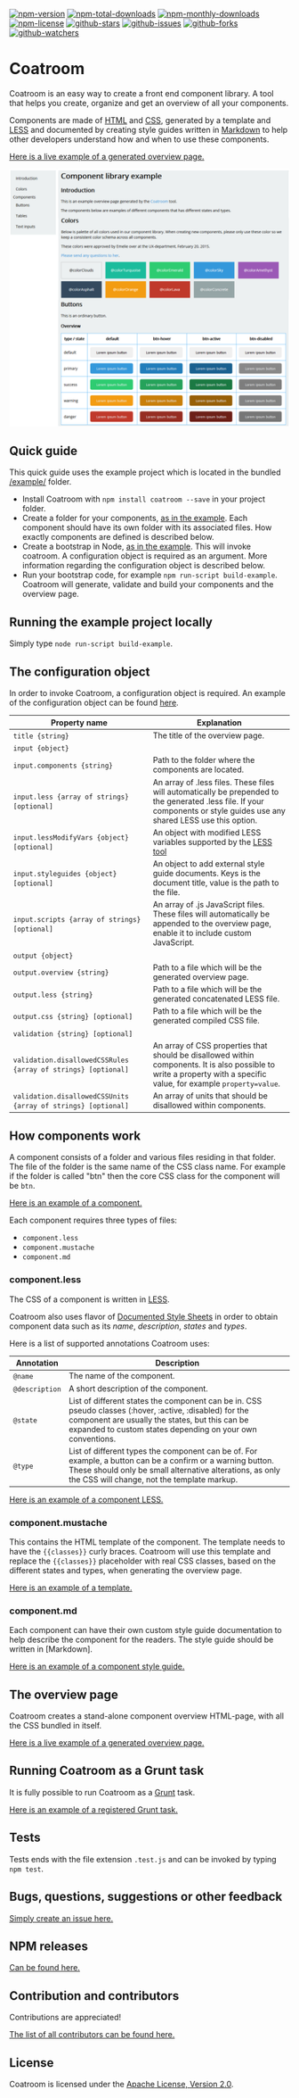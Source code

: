 [![npm-version](https://img.shields.io/npm/v/coatroom.svg)](https://www.npmjs.com/package/coatroom)
[![npm-total-downloads](https://img.shields.io/npm/dt/coatroom.svg)](https://www.npmjs.com/package/coatroom)
[![npm-monthly-downloads](https://img.shields.io/npm/dm/coatroom.svg)](https://www.npmjs.com/package/coatroom)
[![npm-license](https://img.shields.io/npm/l/coatroom.svg)](http://opensource.org/licenses/Apache-2.0)
[![github-stars](https://img.shields.io/github/stars/corgrath/coatroom.svg)](https://github.com/corgrath/coatroom/stargazers/)
[![github-issues](https://img.shields.io/github/issues/corgrath/coatroom.svg)](https://github.com/corgrath/coatroom/issues/)
[![github-forks](https://img.shields.io/github/forks/corgrath/coatroom.svg)](https://github.com/corgrath/coatroom/network/)
[![github-watchers](https://img.shields.io/github/watchers/corgrath/coatroom.svg)](https://github.com/corgrath/coatroom/watchers/)



Coatroom
========================================================================================================================
Coatroom is an easy way to create a front end component library. A tool that helps you create, organize and get an
overview of all your components.

Components are made of [HTML][technology-html] and [CSS][technology-css], generated by a template and
[LESS][technology-less] and documented by creating style guides written in [Markdown][technology-markdown] to help other
developers understand how and when to use these components.

[Here is a live example of a generated overview page.][example-overview]

![screenshot of a generated overview page example](https://raw.githubusercontent.com/corgrath/coatroom/master/assets/example-overview.png)






Quick guide
------------------------------------------------------------------------------------------------------------------------

This quick guide uses the example project which is located in the bundled [/example/][example-folder] folder.

* Install Coatroom with `npm install coatroom --save` in your project folder.
* Create a folder for your components, [as in the example](https://github.com/corgrath/coatroom/tree/master/example/input/components/). Each component should have its own folder with its associated files. How exactly components are defined is described below.
* Create a bootstrap in Node, [as in the example](https://github.com/corgrath/coatroom/blob/master/example/example.js). This will invoke coatroom. A configuration object is required as an argument. More information regarding the configuration object is described below.
* Run your bootstrap code, for example `npm run-script build-example`. Coatroom will generate, validate and build your components and the overview page.





Running the example project locally
------------------------------------------------------------------------------------------------------------------------
Simply type `node run-script build-example`.






The configuration object
------------------------------------------------------------------------------------------------------------------------
In order to invoke Coatroom, a configuration object is required. An example of the configuration object can be found [here](https://github.com/corgrath/coatroom/blob/master/example/example.js).

| Property name														| Explanation																																									|
|-------------------------------------------------------------------|-------------------------------------------------------------------------------------------------------------------------------------------------------------------------------|
| `title {string}`													| The title of the overview page.																																				|
| `input {object}`													| 																																												|
| `input.components {string}`										| Path to the folder where the components are located.																															|
| `input.less {array of strings} [optional]`						| An array of .less files. These files will automatically be prepended to the generated .less file. If your components or style guides use any shared LESS use this option.		|
| `input.lessModifyVars {object} [optional]`						| An object with modified LESS variables supported by the [LESS tool](technology-less-modifyvars)                                   		                           			|
| `input.styleguides {object} [optional]`							| An object to add external style guide documents. Keys is the document title, value is the path to the file.																	|
| `input.scripts {array of strings} [optional]`						| An array of .js JavaScript files. These files will automatically be appended to the overview page, enable it to include custom JavaScript.                                	|
| `output {object}`													| 																																												|
| `output.overview {string}`										| Path to a file which will be the generated overview page.																														|
| `output.less {string}`											| Path to a file which will be the generated concatenated LESS file.																											|
| `output.css {string} [optional]`									| Path to a file which will be the generated compiled CSS file.																													|
| `validation {string} [optional]`									|																																												|
| `validation.disallowedCSSRules {array of strings} [optional]`		| An array of CSS properties that should be disallowed within components. It is also possible to write a property with a specific value, for example `property=value`.			|
| `validation.disallowedCSSUnits {array of strings} [optional]`		| An array of units that should be disallowed within components.																												|





How components work
------------------------------------------------------------------------------------------------------------------------
A component consists of a folder and various files residing in that folder. The file of the folder is the same name of the
CSS class name. For example if the folder is called "btn" then the core CSS class for the component will be `btn`.

[Here is an example of a component.][example-component]

Each component requires three types of files:

* `component.less`
* `component.mustache`
* `component.md`

### component.less

The CSS of a component is written in [LESS][technology-less].

Coatroom also uses flavor of [Documented Style Sheets][technology-dss] in order to obtain component data such as its *name*, *description*, *states* and *types*.

Here is a list of supported annotations Coatroom uses:

| Annotation		| Description																																																				|
|-------------------|---------------------------------------------------------------------------------------------------------------------------------------------------------------------------------------------------------------------------|
| `@name`      		| The name of the component.																																																		|
| `@description`	| A short description of the component.																																														|
| `@state`			| List of different states the component can be in. CSS pseudo classes (:hover, :active, :disabled) for the component are usually the states, but this can be expanded to custom states depending on your own conventions.	|
| `@type`			| List of different types the component can be of. For example, a button can be a confirm or a warning button. These should only be small alternative alterations, as only the CSS will change, not the template markup.	|

[Here is an example of a component LESS.][example-component-less]

### component.mustache

This contains the HTML template of the component. The template needs to have the `{{classes}}` curly braces. Coatroom
will use this template and replace the `{{classes}}` placeholder with real CSS classes, based on the different states
and types, when generating the overview page.

[Here is an example of a template.][example-component-template]


### component.md

Each component can have their own custom style guide documentation to help describe the component for the readers. The
style guide should be written in [Markdown].

[Here is an example of a component style guide.][example-component-styleguide]





The overview page
------------------------------------------------------------------------------------------------------------------------
Coatroom creates a stand-alone component overview HTML-page, with all the CSS bundled in itself. 

[Here is a live example of a generated overview page.][example-overview]




Running Coatroom as a Grunt task
------------------------------------------------------------------------------------------------------------------------
It is fully possible to run Coatroom as a [Grunt][technology-grunt] task.

[Here is an example of a registered Grunt task.][example-bootstrap-grunt]





Tests
-----------------------------------------------------------------------------------------------------------------------
Tests ends with the file extension `.test.js` and can be invoked by typing  `npm test`.





Bugs, questions, suggestions or other feedback
-----------------------------------------------------------------------------------------------------------------------
[Simply create an issue here.][project-issues]




NPM releases
-----------------------------------------------------------------------------------------------------------------------
[Can be found here.][project-changelog]




Contribution and contributors
-----------------------------------------------------------------------------------------------------------------------
Contributions are appreciated!

[The list of all contributors can be found here.][project-contributors]





License
-----------------------------------------------------------------------------------------------------------------------
Coatroom is licensed under the [Apache License, Version 2.0](http://opensource.org/licenses/Apache-2.0).





[technology-less]:					http://lesscss.org/
[technology-less-modifyvars]:		http://lesscss.org/usage/#command-line-usage-modify-variable
[technology-markdown]:				https://daringfireball.net/projects/markdown/
[technology-dss]:					https://www.npmjs.com/package/dss/
[technology-html]:					https://en.wikipedia.org/wiki/HTML
[technology-css]:					https://en.wikipedia.org/wiki/Cascading_Style_Sheets
[technology-grunt]:					http://gruntjs.com/

[example-folder]:					https://github.com/corgrath/coatroom/tree/master/example/
[example-overview]:					http://corgrath.github.io/coatroom/example/output/components.generated.html

[example-component]:				https://github.com/corgrath/coatroom/blob/master/example/input/components/btn/
[example-bootstrap-grunt]:			https://github.com/corgrath/coatroom/blob/master/example/example-grunt-task.js
[example-component-less]:			https://github.com/corgrath/coatroom/blob/master/example/input/components/btn/btn.less
[example-component-template]:		https://github.com/corgrath/coatroom/blob/master/example/input/components/btn/btn.mustache
[example-component-styleguide]:		https://github.com/corgrath/coatroom/blob/master/example/input/components/btn/btn.md

[project-changelog]:				https://github.com/corgrath/coatroom/graphs/contributors
[project-contributors]:				https://github.com/corgrath/coatroom/blob/master/CHANGELOG.md 
[project-issues]:					https://github.com/corgrath/coatroom/issues
